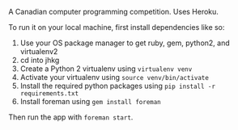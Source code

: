 A Canadian computer programming competition. Uses Heroku.

To run it on your local machine, first install dependencies like so:

1. Use your OS package manager to get ruby, gem, python2, and virtualenv2
2. cd into jhkg
3. Create a Python 2 virtualenv using `virtualenv venv`
4. Activate your virtualenv using `source venv/bin/activate`
5. Install the required python packages using `pip install -r requirements.txt`
6. Install foreman using `gem install foreman`

Then run the app with `foreman start`.
